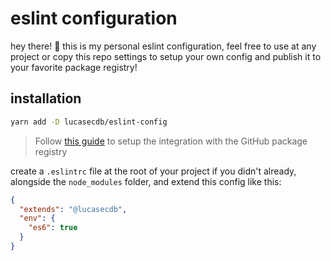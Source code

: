 # eslint configuration

hey there! 👋 this is my personal eslint configuration, feel free to use at any project
or copy this repo settings to setup your own config and publish it to your favorite package registry!

## installation

```bash
yarn add -D lucasecdb/eslint-config
```

> Follow [this guide](https://help.github.com/en/articles/configuring-npm-for-use-with-github-package-registry) to setup the integration with the GitHub package registry

create a `.eslintrc` file at the root of your project if you didn't already,
alongside the `node_modules` folder, and extend this config like this:

```json
{
  "extends": "@lucasecdb",
  "env": {
    "es6": true
  }
}
```

